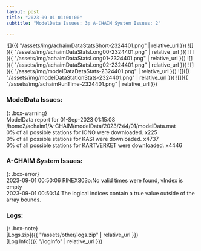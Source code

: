 ```yaml
---
layout: post
title: "2023-09-01 01:00:00"
subtitle: "ModelData Issues: 3; A-CHAIM System Issues: 2"

---
```


![]({{ "/assets/img/achaimDataStatsShort-2324401.png" | relative_url }})
![]({{ "/assets/img/achaimDataStatsLong00-2324401.png" | relative_url }})
![]({{ "/assets/img/achaimDataStatsLong01-2324401.png" | relative_url }})
![]({{ "/assets/img/achaimDataStatsLong02-2324401.png" | relative_url }})
![]({{ "/assets/img/modelDataDataStats-2324401.png" | relative_url }})
![]({{ "/assets/img/modelDataStationStats-2324401.png" | relative_url }})
![]({{ "/assets/img/achaimRunTime-2324401.png" | relative_url }})


### ModelData Issues:  
  
{: .box-warning}  
 ModelData report for 01-Sep-2023 01:15:08   
 /home2/achaim1/A-CHAIM/modelData/2023/244/01/modelData.mat   
 0% of all possible stations for IONO were downloaded. x225   
 0% of all possible stations for KASI were downloaded. x4737   
 0% of all possible stations for KARTVERKET were downloaded. x4446   
  
### A-CHAIM System Issues:  
  
{: .box-error}  
2023-09-01 00:50:06 RINEX303o:No valid times were found, vIndex is empty  
2023-09-01 00:50:14 The logical indices contain a true value outside of the array bounds.  

### Logs:  
  
{: .box-note}  
[Logs.zip]({{ "/assets/other/logs.zip" | relative_url }})  
[Log Info]({{ "/logInfo" | relative_url }})  
